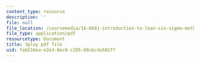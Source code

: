 ```yaml
---
content_type: resource
description: ''
file: null
file_location: /coursemedia/16-660j-introduction-to-lean-six-sigma-methods-january-iap-2012/fab510eae2e38ec8c20569cbcda501ff_u3Umk_2PVuw.pdf
file_type: application/pdf
resourcetype: Document
title: 3play pdf file
uid: fab510ea-e2e3-8ec8-c205-69cbcda501ff
---
```


